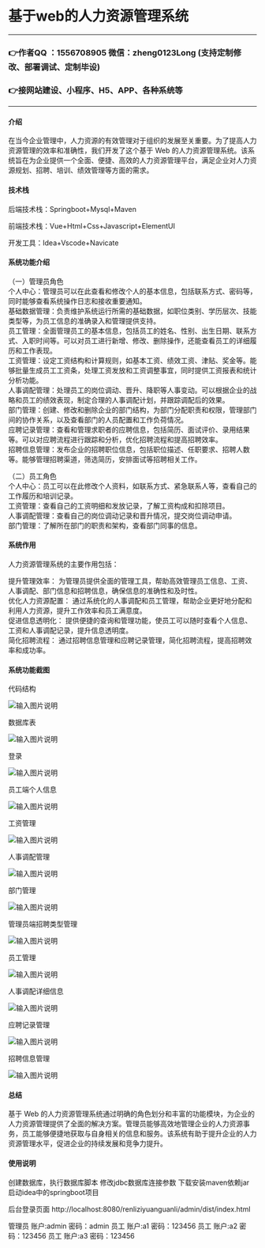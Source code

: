 # 基于web的人力资源管理系统

---
### 👉作者QQ ：1556708905 微信：zheng0123Long (支持定制修改、部署调试、定制毕设)

### 👉接网站建设、小程序、H5、APP、各种系统等

---

#### 介绍

在当今企业管理中，人力资源的有效管理对于组织的发展至关重要。为了提高人力资源管理的效率和准确性，我们开发了这个基于 Web 的人力资源管理系统。该系统旨在为企业提供一个全面、便捷、高效的人力资源管理平台，满足企业对人力资源规划、招聘、培训、绩效管理等方面的需求。

#### 技术栈

后端技术栈：Springboot+Mysql+Maven

前端技术栈：Vue+Html+Css+Javascript+ElementUI

开发工具：Idea+Vscode+Navicate

#### 系统功能介绍

（一）管理员角色  
个人中心：管理员可以在此查看和修改个人的基本信息，包括联系方式、密码等，同时能够查看系统操作日志和接收重要通知。  
基础数据管理：负责维护系统运行所需的基础数据，如职位类别、学历层次、技能类型等，为员工信息的准确录入和管理提供支持。  
员工管理：全面管理员工的基本信息，包括员工的姓名、性别、出生日期、联系方式、入职时间等。可以对员工进行新增、修改、删除操作，还能查看员工的详细履历和工作表现。  
工资管理：设定工资结构和计算规则，如基本工资、绩效工资、津贴、奖金等。能够批量生成员工工资条，处理工资发放和工资调整事宜，同时提供工资报表和统计分析功能。  
人事调配管理：处理员工的岗位调动、晋升、降职等人事变动。可以根据企业的战略和员工的绩效表现，制定合理的人事调配计划，并跟踪调配后的效果。  
部门管理：创建、修改和删除企业的部门结构，为部门分配职责和权限，管理部门间的协作关系，以及查看部门的人员配置和工作负荷情况。  
应聘记录管理：查看和管理求职者的应聘信息，包括简历、面试评价、录用结果等。可以对应聘流程进行跟踪和分析，优化招聘流程和提高招聘效率。  
招聘信息管理：发布企业的招聘职位信息，包括职位描述、任职要求、招聘人数等。能够管理招聘渠道，筛选简历，安排面试等招聘相关工作。  

（二）员工角色  
个人中心：员工可以在此修改个人资料，如联系方式、紧急联系人等，查看自己的工作履历和培训记录。  
工资管理：查看自己的工资明细和发放记录，了解工资构成和扣除项目。  
人事调配管理：查看自己的岗位调动记录和晋升情况，提交岗位调动申请。  
部门管理：了解所在部门的职责和架构，查看部门同事的信息。  

#### 系统作用

人力资源管理系统的主要作用包括：  

提升管理效率： 为管理员提供全面的管理工具，帮助高效管理员工信息、工资、人事调配、部门信息和招聘信息，确保信息的准确性和及时性。  
优化人力资源配置： 通过系统化的人事调配和员工管理，帮助企业更好地分配和利用人力资源，提升工作效率和员工满意度。  
促进信息透明化： 提供便捷的查询和管理功能，使员工可以随时查看个人信息、工资和人事调配记录，提升信息透明度。  
简化招聘流程： 通过招聘信息管理和应聘记录管理，简化招聘流程，提高招聘效率和成功率。  

#### 系统功能截图

代码结构

![输入图片说明](images/6318575c123b0e7aa1b34f28007f7a1.png)

数据库表

![输入图片说明](images/1b8536c7f303e907d0440d08b813906.png)

登录

![输入图片说明](images/99b2e10c4969ea96adb5fc07646c894.png)

员工端个人信息

![输入图片说明](images/455997fdea303f61f5236bd798ba3bb.png)

工资管理

![输入图片说明](images/4f2ffd0576f34d70d38cf9dabfc4d93.png)

人事调配管理

![输入图片说明](images/9b2152b4329758f6ab70206b2235c96.png)

部门管理

![输入图片说明](images/b21bf156feb78e98aa0e579f599006c.png)

管理员端招聘类型管理

![输入图片说明](images/5635e3a44204c49068bd913b85e644b.png)

员工管理

![输入图片说明](images/093c9311cf7ffeccf829acce9f780a3.png)

人事调配详细信息

![输入图片说明](images/e9e33f84f75917a5b9bf31e078fbad6.png)

应聘记录管理

![输入图片说明](images/3c27573002259ad932cb3dbf673de3c.png)

招聘信息管理

![输入图片说明](images/8ff717524510f374380507e32cafa29.png)

#### 总结

基于 Web 的人力资源管理系统通过明确的角色划分和丰富的功能模块，为企业的人力资源管理提供了全面的解决方案。管理员能够高效地管理企业的人力资源事务，员工能够便捷地获取与自身相关的信息和服务。该系统有助于提升企业的人力资源管理水平，促进企业的持续发展和竞争力提升。

#### 使用说明

创建数据库，执行数据库脚本 修改jdbc数据库连接参数 下载安装maven依赖jar 启动idea中的springboot项目

后台登录页面
http://localhost:8080/renliziyuanguanli/admin/dist/index.html

管理员			账户:admin 	密码：admin
员工				账户:a1 		密码：123456
员工				账户:a2 		密码：123456
员工				账户:a3 		密码：123456